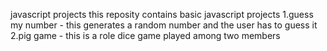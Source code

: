 javascript projects
this reposity contains basic javascript projects
1.guess my number - this generates a random number and the user has to guess it
2.pig game - this is a role dice game played among two members 
